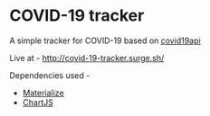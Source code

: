 # COVID-19 tracker

A simple tracker for COVID-19 based on [covid19api](https://covid19api.com/)

Live at - http://covid-19-tracker.surge.sh/

Dependencies used -

* [Materialize](https://materializecss.com/)
* [ChartJS](https://www.chartjs.org/)
